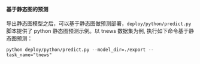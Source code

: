 #### 基于静态图的预测
导出静态图模型之后，可以基于静态图做预测部署，`deploy/python/predict.py` 脚本提供了 python 静态图预测示例。以 tnews 数据集为例, 执行如下命令基于静态图预测：
```
python deploy/python/predict.py --model_dir=./export --task_name="tnews"

```
